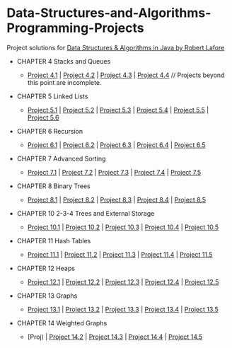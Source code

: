 # Data-Structures-and-Algorithms-Programming-Projects
Project solutions for [Data Structures & Algorithms in Java by Robert Lafore](file:///E:/Free%20Time/Data%20Structures%20and%20Algorithms/DS&A%20Java%202nd%20Edition.pdf)

- CHAPTER 4 Stacks and Queues
  - [Project 4.1](Queue.java)	 |  [Project 4.2](Deque.java)	 |  [Project 4.3](DoubleStack.java)	 |  [Project 4.4](RevisedPriorityQ.java)
// Projects beyond this point are incomplete.
- CHAPTER 5 Linked Lists
  - [Project 5.1](LinkedPriorityQ.java)	 |  [Project 5.2](Deque.java)	 |  [Project 5.3]()	 |  [Project 5.4]()	 |  [Project 5.5]()  |  [Project 5.6](Queue.java)
  
- CHAPTER 6 Recursion
  - [Project 6.1]()	 |  [Project 6.2]()	 |  [Project 6.3]()	 |  [Project 6.4]()	 |  [Project 6.5]()
  
- CHAPTER 7 Advanced Sorting
  - [Project 7.1]()	 |  [Project 7.2]()	 |  [Project 7.3]()	 |  [Project 7.4]()	 |  [Project 7.5]()
  
- CHAPTER 8 Binary Trees
  - [Project 8.1]()	 |  [Project 8.2]()	 |  [Project 8.3]()	 |  [Project 8.4]()	 |  [Project 8.5]()
  
- CHAPTER 10 2-3-4 Trees and External Storage
  - [Project 10.1]()	 |  [Project 10.2]()	 |  [Project 10.3]()	 |  [Project 10.4]()	 |  [Project 10.5]()
  
- CHAPTER 11 Hash Tables
  - [Project 11.1]()	 |  [Project 11.2]()	 |  [Project 11.3]()	 |  [Project 11.4]()	 |  [Project 11.5]()
  
- CHAPTER 12 Heaps
  - [Project 12.1]()	 |  [Project 12.2]()	 |  [Project 12.3]()	 |  [Project 12.4]()	 |  [Project 12.5]()
  
- CHAPTER 13 Graphs
  - [Project 13.1]()	 |  [Project 13.2]()	 |  [Project 13.3]()	 |  [Project 13.4]()	 |  [Project 13.5]()
  
- CHAPTER 14 Weighted Graphs
  - [Proj)	 |  [Project 14.2]()	 |  [Project 14.3]()	 |  [Project 14.4]()	 |  [Project 14.5]()
